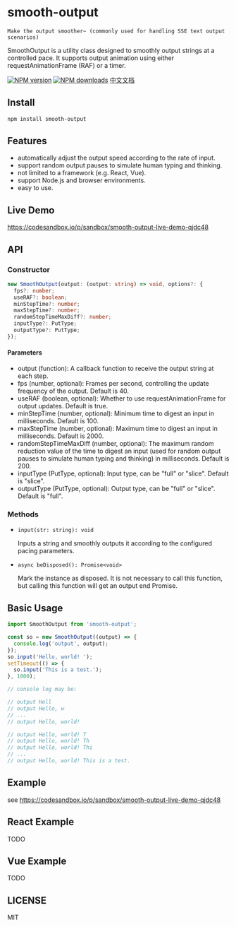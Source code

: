 # smooth-output

`Make the output smoother~ (commonly used for handling SSE text output scenarios)`

SmoothOutput is a utility class designed to smoothly output strings at a controlled pace. It supports output animation using either requestAnimationFrame (RAF) or a timer.

[![NPM version](https://img.shields.io/npm/v/smooth-output.svg?style=flat)](https://npmjs.com/package/smooth-output)
[![NPM downloads](http://img.shields.io/npm/dm/smooth-output.svg?style=flat)](https://npmjs.com/package/smooth-output)
[中文文档](https://github.com/hurryhuang1007/smooth-output/blob/main/README.zh.md)

## Install

```bash
npm install smooth-output
```

## Features

- automatically adjust the output speed according to the rate of input.
- support random output pauses to simulate human typing and thinking.
- not limited to a framework (e.g. React, Vue).
- support Node.js and browser environments.
- easy to use.

## Live Demo

<https://codesandbox.io/p/sandbox/smooth-output-live-demo-qjdc48>

## API

### Constructor

```typescript
new SmoothOutput(output: (output: string) => void, options?: {
  fps?: number;
  useRAF?: boolean;
  minStepTime?: number;
  maxStepTime?: number;
  randomStepTimeMaxDiff?: number;
  inputType?: PutType;
  outputType?: PutType;
});
```

#### Parameters

- output (function): A callback function to receive the output string at each step.
- fps (number, optional): Frames per second, controlling the update frequency of the output. Default is 40.
- useRAF (boolean, optional): Whether to use requestAnimationFrame for output updates. Default is true.
- minStepTime (number, optional): Minimum time to digest an input in milliseconds. Default is 100.
- maxStepTime (number, optional): Maximum time to digest an input in milliseconds. Default is 2000.
- randomStepTimeMaxDiff (number, optional): The maximum random reduction value of the time to digest an input (used for random output pauses to simulate human typing and thinking) in milliseconds. Default is 200.
- inputType (PutType, optional): Input type, can be "full" or "slice". Default is "slice".
- outputType (PutType, optional): Output type, can be "full" or "slice". Default is "full".

### Methods

- `input(str: string): void`

  Inputs a string and smoothly outputs it according to the configured pacing parameters.

- `async beDisposed(): Promise<void>`

  Mark the instance as disposed. It is not necessary to call this function, but calling this function will get an output end Promise.

## Basic Usage

```javascript
import SmoothOutput from 'smooth-output';

const so = new SmoothOutput((output) => {
  console.log('output', output);
});
so.input('Hello, world! ');
setTimeout(() => {
  so.input('This is a test.');
}, 1000);

// console log may be:

// output Hell
// output Hello, w
// ...
// output Hello, world! 

// output Hello, world! T
// output Hello, world! Th
// output Hello, world! Thi
// ...
// output Hello, world! This is a test.
```

## Example

see <https://codesandbox.io/p/sandbox/smooth-output-live-demo-qjdc48>

## React Example

TODO

## Vue Example

TODO

## LICENSE

MIT
